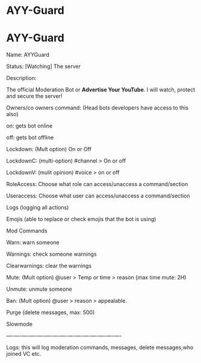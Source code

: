 # AYY-Guard

# AYY-Guard


Name: AYYGuard

Status: [Watching] The server

Description:

The official Moderation Bot or **Advertise Your YouTube**. I will watch, protect and secure the server!



Owners/co owners command: (Head bots developers have access to this also)


on: gets bot online

off: gets bot offline

Lockdown: (Mult option) On or Off

LockdownC: (multi-option) #channel > On or off

LockdownV: (mulit opinion) #voice > on or off

RoleAccess:  Choose what role can access/unaccess a command/section

Useraccess: Choose what user can access/unaccess a command/section

Logs (logging all actions)

Emojis (able to replace or check emojis that the bot is using)


Mod Commands


Warn: warn someone

Warnings: check someone warnings

Clearwarnings: clear the warnings

Mute: (Mult option) @user > Temp or time > reason {max time mute: 2H)

Unmute: unmute someone

Ban: (Mult option) @user > reason > appealable.

Purge (delete messages, max: 500)

Slowmode

—-—-—-—-—-—-—-—-—-—-—-—-—-—-—-


Logs: this will log moderation commands, messages, delete messages,who joined VC etc.
